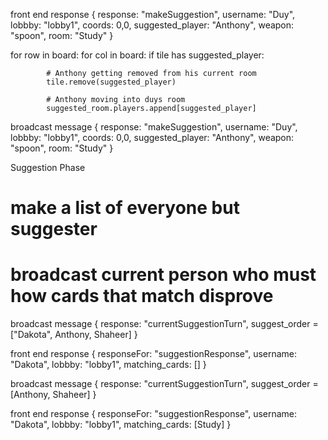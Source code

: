 front end response
{
    response: "makeSuggestion",
    username: "Duy",
    lobbby: "lobby1",
    coords: 0,0,
    suggested_player: "Anthony",
    weapon: "spoon",
    room: "Study"
}

for row in board:
    for col in board:
        if tile has suggested_player:

            # Anthony getting removed from his current room
            tile.remove(suggested_player)

            # Anthony moving into duys room
            suggested_room.players.append[suggested_player]

broadcast message
{
    response: "makeSuggestion",
    username: "Duy",
    lobbby: "lobby1",
    coords: 0,0,
    suggested_player: "Anthony",
    weapon: "spoon",
    room: "Study"
}

Suggestion Phase
# make a list of everyone but suggester

# broadcast current person who must how cards that match disprove

broadcast message
{
    response: "currentSuggestionTurn",
    suggest_order = ["Dakota", Anthony, Shaheer]
}

front end response
{
    responseFor: "suggestionResponse",
    username: "Dakota",
    lobbby: "lobby1",
    matching_cards: []
}

broadcast message
{
    response: "currentSuggestionTurn",
    suggest_order = [Anthony, Shaheer]
}

front end response
{
    responseFor: "suggestionResponse",
    username: "Dakota",
    lobbby: "lobby1",
    matching_cards: [Study]
}
